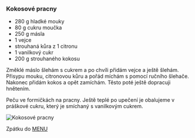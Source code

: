 ### Kokosové pracny

- 280 g hladké mouky 
- 80 g cukru moučka
- 250 g másla
- 1 vejce
- strouhaná kůra z 1 citronu
- 1 vanilkový cukr
- 200 g strouhaného kokosu


Změklé máslo šlehám s cukrem a po chvíli přidám vejce a ještě šlehám. Přisypu mouku, citronovou kůru a pořád míchám s pomocí ručního šlehače. Nakonec přidám kokos a opět zamíchám. Těsto poté ještě dopracuji hnětením. 

Peču ve formičkách na pracny. Ještě teplé po upečení je obalujeme v práškové cukru, který je smíchaný s vanilkovým cukrem.


![Kokosové pracny](../img/kokosove_pracny.JPG) 
 
Zpátku do [MENU](../index)
